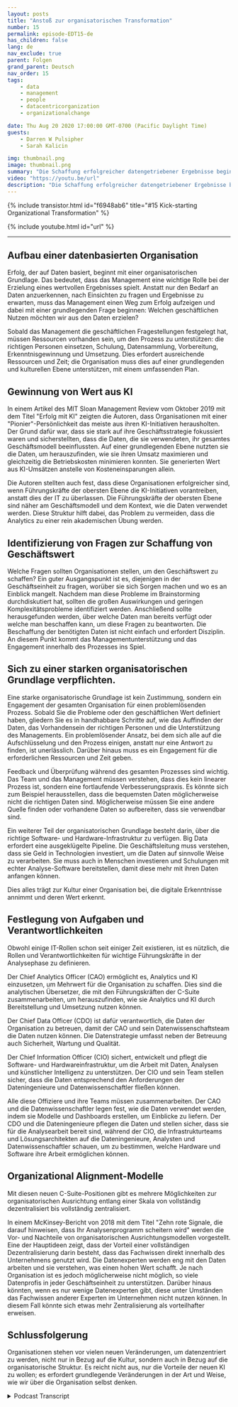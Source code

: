 ```yaml
---
layout: posts
title: "Anstoß zur organisatorischen Transformation"
number: 15
permalink: episode-EDT15-de
has_children: false
lang: de
nav_exclude: true
parent: Folgen
grand_parent: Deutsch
nav_order: 15
tags:
    - data
    - management
    - people
    - datacentricorganization
    - organizationalchange

date: Thu Aug 20 2020 17:00:00 GMT-0700 (Pacific Daylight Time)
guests:
    - Darren W Pulsipher
    - Sarah Kalicin

img: thumbnail.png
image: thumbnail.png
summary: "Die Schaffung erfolgreicher datengetriebener Ergebnisse beginnt mit einer starken organisatorischen Grundlage. Darren und sein Gast Sarah Kalicin, Lead Data Scientist Data Center Group Intel, diskutieren die Schlüsselaspekte dieser grundlegenden Veränderung."
video: "https://youtu.be/url"
description: "Die Schaffung erfolgreicher datengetriebener Ergebnisse beginnt mit einer starken organisatorischen Grundlage. Darren und sein Gast Sarah Kalicin, Lead Data Scientist Data Center Group Intel, diskutieren die Schlüsselaspekte dieser grundlegenden Veränderung."
---
```


<div>
{% include transistor.html id="f6948ab6" title="#15 Kick-starting Organizational Transformation" %}

{% include youtube.html id="url" %}
</div>

---

## Aufbau einer datenbasierten Organisation

Erfolg, der auf Daten basiert, beginnt mit einer organisatorischen Grundlage. Das bedeutet, dass das Management eine wichtige Rolle bei der Erzielung eines wertvollen Ergebnisses spielt. Anstatt nur den Bedarf an Daten anzuerkennen, nach Einsichten zu fragen und Ergebnisse zu erwarten, muss das Management einen Weg zum Erfolg aufzeigen und dabei mit einer grundlegenden Frage beginnen: Welchen geschäftlichen Nutzen möchten wir aus den Daten erzielen?

Sobald das Management die geschäftlichen Fragestellungen festgelegt hat, müssen Ressourcen vorhanden sein, um den Prozess zu unterstützen: die richtigen Personen einsetzen, Schulung, Datensammlung, Vorbereitung, Erkenntnisgewinnung und Umsetzung. Dies erfordert ausreichende Ressourcen und Zeit; die Organisation muss dies auf einer grundlegenden und kulturellen Ebene unterstützen, mit einem umfassenden Plan.

## Gewinnung von Wert aus KI

In einem Artikel des MIT Sloan Management Review vom Oktober 2019 mit dem Titel "Erfolg mit KI" zeigten die Autoren, dass Organisationen mit einer "Pionier"-Persönlichkeit das meiste aus ihren KI-Initiativen herausholten. Der Grund dafür war, dass sie stark auf ihre Geschäftsstrategie fokussiert waren und sicherstellten, dass die Daten, die sie verwendeten, ihr gesamtes Geschäftsmodell beeinflussten. Auf einer grundlegenden Ebene nutzten sie die Daten, um herauszufinden, wie sie ihren Umsatz maximieren und gleichzeitig die Betriebskosten minimieren konnten. Sie generierten Wert aus KI-Umsätzen anstelle von Kosteneinsparungen allein.

Die Autoren stellten auch fest, dass diese Organisationen erfolgreicher sind, wenn Führungskräfte der obersten Ebene die KI-Initiativen vorantreiben, anstatt dies der IT zu überlassen. Die Führungskräfte der obersten Ebene sind näher am Geschäftsmodell und dem Kontext, wie die Daten verwendet werden. Diese Struktur hilft dabei, das Problem zu vermeiden, dass die Analytics zu einer rein akademischen Übung werden.

## Identifizierung von Fragen zur Schaffung von Geschäftswert

Welche Fragen sollten Organisationen stellen, um den Geschäftswert zu schaffen? Ein guter Ausgangspunkt ist es, diejenigen in der Geschäftseinheit zu fragen, worüber sie sich Sorgen machen und wo es an Einblick mangelt. Nachdem man diese Probleme im Brainstorming durchdiskutiert hat, sollten die großen Auswirkungen und geringen Komplexitätsprobleme identifiziert werden. Anschließend sollte herausgefunden werden, über welche Daten man bereits verfügt oder welche man beschaffen kann, um diese Fragen zu beantworten. Die Beschaffung der benötigten Daten ist nicht einfach und erfordert Disziplin. An diesem Punkt kommt das Managementunterstützung und das Engagement innerhalb des Prozesses ins Spiel.

## Sich zu einer starken organisatorischen Grundlage verpflichten.

Eine starke organisatorische Grundlage ist kein Zustimmung, sondern ein Engagement der gesamten Organisation für einen problemlösenden Prozess. Sobald Sie die Probleme oder den geschäftlichen Wert definiert haben, gliedern Sie es in handhabbare Schritte auf, wie das Auffinden der Daten, das Vorhandensein der richtigen Personen und die Unterstützung des Managements. Ein problemlösender Ansatz, bei dem sich alle auf die Aufschlüsselung und den Prozess einigen, anstatt nur eine Antwort zu finden, ist unerlässlich. Darüber hinaus muss es ein Engagement für die erforderlichen Ressourcen und Zeit geben.

Feedback und Überprüfung während des gesamten Prozesses sind wichtig. Das Team und das Management müssen verstehen, dass dies kein linearer Prozess ist, sondern eine fortlaufende Verbesserungspraxis. Es könnte sich zum Beispiel herausstellen, dass die bequemsten Daten möglicherweise nicht die richtigen Daten sind. Möglicherweise müssen Sie eine andere Quelle finden oder vorhandene Daten so aufbereiten, dass sie verwendbar sind.

Ein weiterer Teil der organisatorischen Grundlage besteht darin, über die richtige Software- und Hardware-Infrastruktur zu verfügen. Big Data erfordert eine ausgeklügelte Pipeline. Die Geschäftsleitung muss verstehen, dass sie Geld in Technologien investiert, um die Daten auf sinnvolle Weise zu verarbeiten. Sie muss auch in Menschen investieren und Schulungen mit echter Analyse-Software bereitstellen, damit diese mehr mit ihren Daten anfangen können.

Dies alles trägt zur Kultur einer Organisation bei, die digitale Erkenntnisse annimmt und deren Wert erkennt.

## Festlegung von Aufgaben und Verantwortlichkeiten

Obwohl einige IT-Rollen schon seit einiger Zeit existieren, ist es nützlich, die Rollen und Verantwortlichkeiten für wichtige Führungskräfte in der Analysephase zu definieren.

Der Chief Analytics Officer (CAO) ermöglicht es, Analytics und KI einzusetzen, um Mehrwert für die Organisation zu schaffen. Dies sind die analytischen Übersetzer, die mit den Führungskräften der C-Suite zusammenarbeiten, um herauszufinden, wie sie Analytics und KI durch Bereitstellung und Umsetzung nutzen können.

Der Chief Data Officer (CDO) ist dafür verantwortlich, die Daten der Organisation zu betreuen, damit der CAO und sein Datenwissenschaftsteam die Daten nutzen können. Die Datenstrategie umfasst neben der Betreuung auch Sicherheit, Wartung und Qualität.

Der Chief Information Officer (CIO) sichert, entwickelt und pflegt die Software- und Hardwareinfrastruktur, um die Arbeit mit Daten, Analysen und künstlicher Intelligenz zu unterstützen. Der CIO und sein Team stellen sicher, dass die Daten entsprechend den Anforderungen der Dateningenieure und Datenwissenschaftler fließen können.

Alle diese Offiziere und ihre Teams müssen zusammenarbeiten. Der CAO und die Datenwissenschaftler legen fest, wie die Daten verwendet werden, indem sie Modelle und Dashboards erstellen, um Einblicke zu liefern. Der CDO und die Dateningenieure pflegen die Daten und stellen sicher, dass sie für die Analysearbeit bereit sind, während der CIO, die Infrastrukturteams und Lösungsarchitekten auf die Dateningenieure, Analysten und Datenwissenschaftler schauen, um zu bestimmen, welche Hardware und Software ihre Arbeit ermöglichen können.

## Organizational Alignment-Modelle

Mit diesen neuen C-Suite-Positionen gibt es mehrere Möglichkeiten zur organisatorischen Ausrichtung entlang einer Skala von vollständig dezentralisiert bis vollständig zentralisiert.

In einem McKinsey-Bericht von 2018 mit dem Titel "Zehn rote Signale, die darauf hinweisen, dass Ihr Analysenprogramm scheitern wird" werden die Vor- und Nachteile von organisatorischen Ausrichtungsmodellen vorgestellt. Eine der Hauptideen zeigt, dass der Vorteil einer vollständigen Dezentralisierung darin besteht, dass das Fachwissen direkt innerhalb des Unternehmens genutzt wird. Die Datenexperten werden eng mit den Daten arbeiten und sie verstehen, was einen hohen Wert schafft. Je nach Organisation ist es jedoch möglicherweise nicht möglich, so viele Datenprofis in jeder Geschäftseinheit zu unterstützen. Darüber hinaus könnten, wenn es nur wenige Datenexperten gibt, diese unter Umständen das Fachwissen anderer Experten im Unternehmen nicht nutzen können. In diesem Fall könnte sich etwas mehr Zentralisierung als vorteilhafter erweisen.

## Schlussfolgerung

Organisationen stehen vor vielen neuen Veränderungen, um datenzentriert zu werden, nicht nur in Bezug auf die Kultur, sondern auch in Bezug auf die organisatorische Struktur. Es reicht nicht aus, nur die Vorteile der neuen KI zu wollen; es erfordert grundlegende Veränderungen in der Art und Weise, wie wir über die Organisation selbst denken.



<details>
<summary> Podcast Transcript </summary>

<p></p>

</details>
